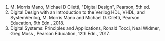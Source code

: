 1. M. Morris Mano, Michael D Ciletti, "Digital Design", Pearson, 5th ed.
2. Digital Design with an Introduction to the Verilog HDL, VHDL, and SystemVerilog, M. Morris Mano and Michael D. Ciletti, Pearson Education, 6th Edn., 2018.
3. Digital Systems: Principles and Applications, Ronald Tocci, Neal Widmer, Greg Moss , Pearson Education, 12th Edn., 2017.

